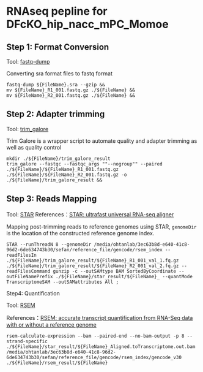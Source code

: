 RNAseq pepline for DFcKO_hip_nacc_mPC_Momoe
=============================================

Step 1: Format Conversion
------------------------
Tool: [fastq-dump](https://github.com/ncbi/sra-tools)

Converting sra format files to fastq format
```
fastq-dump ${FileName}.sra --gzip &&
mv ${FileName}_R1_001.fastq.gz ./${FileName} &&
mv ${FileName}_R2_001.fastq.gz ./${FileName} &&
```


Step 2: Adapter trimming
-----------------------
Tool: [trim_galore](https://www.bioinformatics.babraham.ac.uk/projects/trim_galore/)

Trim Galore is a wrapper script to automate quality and adapter trimming as well as quality control
```
mkdir ./${FileName}/trim_galore_result
trim_galore --fastqc --fastqc_args ""--nogroup"" --paired ./${FileName}/${FileName}_R1_001.fastq.gz ./${FileName}/${FileName}_R2_001.fastq.gz -o ./${FileName}/trim_galore_result &&
```

Step 3: Reads Mapping
---------------------
Tool: [STAR](https://github.com/alexdobin/STAR) 
References：[STAR: ultrafast universal RNA-seq aligner](https://pubmed.ncbi.nlm.nih.gov/23104886/)

Mapping post-trimming reads to reference genomes using STAR, `genomeDir` is the location of the constructed reference genome index.
```
STAR --runThreadN 8 --genomeDir /media/ohtanlab/3ec63b8d-e640-41c8-96d2-6de634743b30/sefan/reference_file/gencode/rsem_index --readFilesIn ./${FileName}/trim_galore_result/${FileName}_R1_001_val_1.fq.gz ./${FileName}/trim_galore_result/${FileName}_R2_001_val_2.fq.gz --readFilesCommand gunzip -c --outSAMtype BAM SortedByCoordinate --outFileNamePrefix ./${FileName}/star_result/${FileName}_ --quantMode TranscriptomeSAM --outSAMattributes All ;
```

Step4: Quantification

Tool: [RSEM](https://github.com/deweylab/RSEM)

References：[RSEM: accurate transcript quantification from RNA-Seq data with or without a reference genome](https://pubmed.ncbi.nlm.nih.gov/21816040/)

```
rsem-calculate-expression --bam --paired-end --no-bam-output -p 8 --strand-specific ./${FileName}/star_result/${FileName}_Aligned.toTranscriptome.out.bam /media/ohtanlab/3ec63b8d-e640-41c8-96d2-6de634743b30/sefan/reference_file/gencode/rsem_index/gencode_v30 ./${FileName}/rsem_result/${FileName}
```


